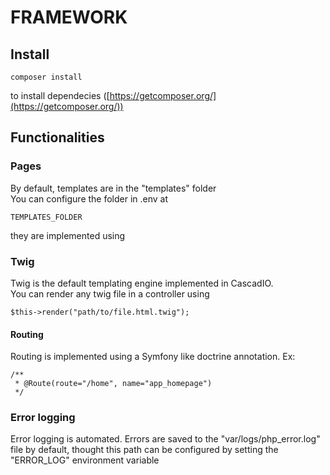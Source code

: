 # FRAMEWORK

## Install

```
composer install
```
to install dependecies ([https://getcomposer.org/](https://getcomposer.org/))


## Functionalities

### Pages
By default, templates are in the "templates" folder  
You can configure the folder in .env at  

```
TEMPLATES_FOLDER
```
   
they are implemented using
### Twig
Twig is the default templating engine implemented in CascadIO.   
You can render any twig file in a controller using 

```
$this->render("path/to/file.html.twig");
```

#### Routing
Routing is implemented using a Symfony like doctrine annotation.
Ex: 

```
/**
 * @Route(route="/home", name="app_homepage")
 */
```

### Error logging
Error logging is automated.
Errors are saved to the "var/logs/php_error.log" file by default, thought this path can be configured by setting the "ERROR_LOG" environment variable

<!-- ### SCSS Compilation
[SCSSPHP](https://github.com/scssphp/scssphp) is used ad the SCSS compiler.  
You can configure the watch & compile path in .env at

```
SCSS_WATCH_PATH
SCSS_COMPILE_PATH
```

### JS Minifying
[Minify](https://github.com/matthiasmullie/minify) is used ad the JS Minifier  
You can configure the watch & compile path in .env at

```
JS_WATCH_PATH
JS_COMPILE_PATH
``` -->